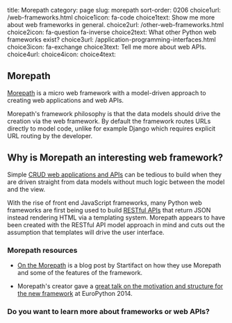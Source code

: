 title: Morepath
category: page
slug: morepath
sort-order: 0206
choice1url: /web-frameworks.html
choice1icon: fa-code
choice1text: Show me more about web frameworks in general.
choice2url: /other-web-frameworks.html
choice2icon: fa-question fa-inverse
choice2text: What other Python web frameworks exist?
choice3url: /application-programming-interfaces.html
choice3icon: fa-exchange
choice3text: Tell me more about web APIs.
choice4url:
choice4icon:
choice4text:


## Morepath
[Morepath](http://morepath.readthedocs.org/en/latest/) is a micro web 
framework with a model-driven approach to creating web applications and web
APIs.

Morepath's framework philosophy is that the data models should drive the
creation via the web framework. By default the framework routes URLs directly 
to model code, unlike for example Django which requires explicit URL routing
by the developer.


## Why is Morepath an interesting web framework?
Simple [CRUD web applications and APIs](http://en.wikipedia.org/wiki/Create,_read,_update_and_delete) 
can be tedious to build when they are driven straight from data models without
much logic between the model and the view. 

With the rise of front end JavaScript frameworks, many Python web frameworks 
are first being used to build 
[RESTful APIs](/application-programming-interfaces.html) that return JSON
instead rendering HTML via a templating system. Morepath appears to have 
been created with the RESTful API model approach in mind and cuts out the 
assumption that templates will drive the user interface.


### Morepath resources
* [On the Morepath](http://blog.startifact.com/posts/on-the-morepath.html)
  is a blog post by Startifact on how they use Morepath and some of the
  features of the framework.

* Morepath's creator gave a 
  [great talk on the motivation and structure for the new framework](https://www.youtube.com/watch?v=gyDKMAWPyuY) 
  at EuroPython 2014.


### Do you want to learn more about frameworks or web APIs?

